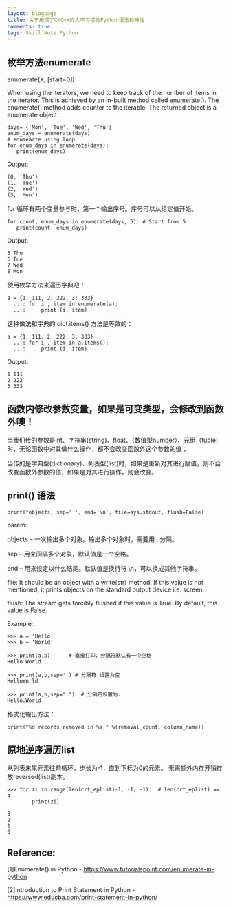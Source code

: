 ```yaml
---
layout: blogpage
title: 关于用惯了C/C++的人不习惯的Python语法和特性
comments: true
tags: Skill Note Python
---
```


## 枚举方法enumerate ##

enumerate(X, [start=0])

When using the iterators, we need to keep track of the number of items in the iterator. This is achieved by an in-built method called enumerate(). The enumerate() method adds counter to the iterable. The returned object is a enumerate object.

	days= {'Mon', 'Tue', 'Wed', 'Thu'}
	enum_days = enumerate(days)
	# enumearte using loop
	for enum_days in enumerate(days):
	   print(enum_days)

Output:
	
	(0, 'Thu')
	(1, 'Tue')
	(2, 'Wed')
	(3, 'Mon')

for 循环有两个变量参与时，第一个输出序号。序号可以从给定值开始。

	for count, enum_days in enumerate(days, 5): # Start from 5
	   print(count, enum_days)

Output:

	5 Thu
	6 Tue
	7 Wed
	8 Mon


使用枚举方法来遍历字典吧！


	a = {1: 111, 2: 222, 3: 333}
	  ...: for i , item in enumerate(a):
	  ...:     print (i, item)

这种做法和字典的 dict.items() 方法是等效的：

	a = {1: 111, 2: 222, 3: 333}
	  ...: for i , item in a.items():
	  ...:     print (i, item)

Output:

	1 111
	2 222
	3 333


## 函数内修改参数变量，如果是可变类型，会修改到函数外噢！ ##
当我们传的参数是int、字符串(string)、float、（数值型number）、元组（tuple) 时，无论函数中对其做什么操作，都不会改变函数外这个参数的值；

当传的是字典型(dictionary)、列表型(list)时，如果是重新对其进行赋值，则不会改变函数外参数的值，如果是对其进行操作，则会改变。


## print() 语法 ##

	print(*objects, sep=' ', end='\n', file=sys.stdout, flush=False)

param:

objects – 一次输出多个对象。输出多个对象时，需要用 , 分隔。

sep – 用来间隔多个对象，默认值是一个空格。

end – 用来设定以什么结尾。默认值是换行符 \n，可以换成其他字符串。

file: It should be an object with a write(str) method. If this value is not mentioned, it prints objects on the standard output device i.e. screen.

flush: The stream gets forcibly flushed if this value is True. By default, this value is False.

Example:

	>>> a = 'Hello'
	>>> b = 'World'
	
	>>> print(a,b)      # 直接打印，分隔符默认有一个空格
	Hello World
	
	>>> print(a,b,sep='') # 分隔符 设置为空
	HelloWorld
	 
	>>> print(a,b,sep=".")  # 分隔符设置为.
	Hello.World

格式化输出方法：

	print("%d records removed in %s:" %(removal_count, column_name))


## 原地逆序遍历list ##

从列表末尾元素往前循环，步长为-1，直到下标为0的元素。
无需额外内存开销存放reversed(list)副本。

	>>> for zi in range(len(crt_eplist)-1, -1, -1):  # len(crt_eplist) == 4
	    	print(zi)  

	3
	2
	1
	0

Reference:
----------
[1]Enumerate() in Python - https://www.tutorialspoint.com/enumerate-in-python

[2]Introduction to Print Statement in Python - https://www.educba.com/print-statement-in-python/
